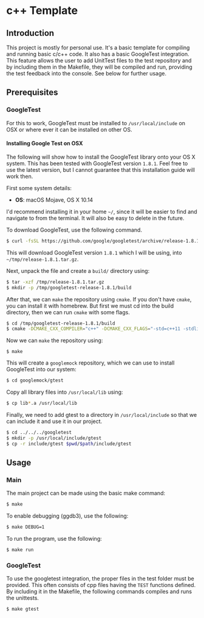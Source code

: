 # c++ Template

## Introduction

This project is mostly for personal use. It's a basic template for compiling and running basic c/c++ code. It also has a basic GoogleTest integration. This feature allows the user to add UnitTest files to the test repository and by including them in the Makefile, they will be compiled and run, providing the test feedback into the console. See below for further usage.

## Prerequisites

### GoogleTest
For this to work, GoogleTest must be installed to `/usr/local/include` on OSX or where ever it can be installed on other OS.

#### Installing Google Test on OSX
The following will show how to install the GoogleTest library onto your OS X system. This has been tested with GoogleTest version `1.8.1`. Feel free to use the latest version, but I cannot guarantee that this installation guide will work then.

First some system details:

- **OS**: macOS Mojave, OS X 10.14

I'd recommend installing it in your home `~/`, since it will be easier to find and navigate to from the terminal. It will also be easy to delete in the future.

To download GoogleTest, use the following command.

```sh
$ curl -fsSL https://github.com/google/googletest/archive/release-1.8.1.tar.gz -o /tmp/release-1.8.1.tar.gz
```

This will download GoogleTest version `1.8.1` which I will be using, into `~/tmp/release-1.8.1.tar.gz`.

Next, unpack the file and create a `build/` directory using:

```sh
$ tar -xzf /tmp/release-1.8.1.tar.gz
$ mkdir -p /tmp/googletest-release-1.8.1/build
```

After that, we can `make` the repository using `cmake`. If you don't have `cmake`, you can install it with homebrew. But first we must cd into the build directory, then we can run `cmake` with some flags.

```sh
$ cd /tmp/googletest-release-1.8.1/build
$ cmake -DCMAKE_CXX_COMPILER="c++" -DCMAKE_CXX_FLAGS="-std=c++11 -stdlib=libc++" ../
```

Now we can `make` the repository using:

```
$ make
```

This will create a `googlemock` repository, which we can use to install GoogleTest into our system:

```sh
$ cd googlemock/gtest
```

Copy all library files into `/usr/local/lib` using:

```sh
$ cp lib*.a /usr/local/lib
```

Finally, we need to add gtest to a directory in `/usr/local/include` so that we can include it and use it in our project.

```sh
$ cd ../../../googletest
$ mkdir -p /usr/local/include/gtest
$ cp -r include/gtest $pwd/$path/include/gtest
```

## Usage

### Main

The main project can be made using the basic make command:

```sh
$ make
```

To enable debugging (ggdb3), use the following:

```sh
$ make DEBUG=1
```

To run the program, use the following:

```sh
$ make run
```

### GoogleTest

To use the googletest integration, the proper files in the test folder must be provided. This often consists of cpp files having the `TEST` functions defined. By including it in the Makefile, the following commands compiles and runs the unittests.

```sh
$ make gtest
```
